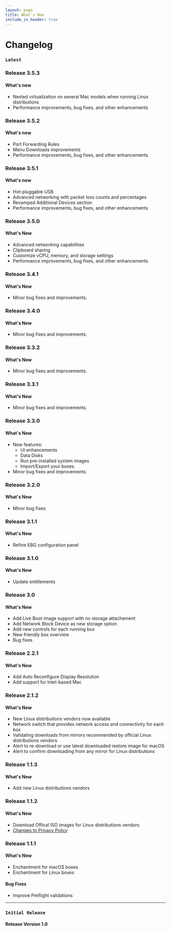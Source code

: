 ```yaml
---
layout: page
title: What's New
include_in_header: true
---
```


# Changelog
### `Latest`
### Release 3.5.3

#### What's new
- Nested virtualization on several Mac models when running Linux distributions
- Performance improvements, bug fixes, and other enhancements

### Release 3.5.2

#### What's new
- Port Forwarding Rules
- Menu Downloads improvements
- Performance improvements, bug fixes, and other enhancements

### Release 3.5.1

#### What's new
- Hot-pluggable USB
- Advanced networking with packet loss counts and percentages
- Revamped Additional Devices section
- Performance improvements, bug fixes, and other enhancements


### Release 3.5.0

#### What's New
- Advanced networking capabilities
- Clipboard sharing
- Customize vCPU, memory, and storage settings
- Performance improvements, bug fixes, and other enhancements
  
### Release 3.4.1

#### What's New
- Minor bug fixes and improvements.

### Release 3.4.0

#### What's New
- Minor bug fixes and improvements.
  
### Release 3.3.2

#### What's New
- Minor bug fixes and improvements.

### Release 3.3.1

#### What's New
- Minor bug fixes and improvements.

### Release 3.3.0

#### What's New
- New features:
  * UI enhancements
  * Data Disks
  * Run pre-installed system images
  * Import/Export your boxes.
- Minor bug fixes and improvements.

### Release 3.2.0

#### What's New
- Minor bug fixes 

### Release 3.1.1

#### What's New
- Refine EBG configuration panel 

### Release  3.1.0

#### What's New
- Update entitlements 

### Release 3.0

#### What's New
- Add Live Boot image support with no storage attachement 
- Add Network Block Device as new storage option 
- Add new controls for each running box
- New friendly box overview
- Bug fixes

### Release 2.2.1

#### What's New
- Add Auto Reconfigure Display Resolution 
- Add support for Intel-based Mac
  
### Release 2.1.2

#### What's New
- New Linux distributions vendors now available
- Network switch that provides network access and connectivity for each box
- Validating downloads from mirrors recommended by official Linux distributions vendors
- Alert to re-download or use latest downloaded restore image for macOS
- Alert to confirm downloading from any mirror for Linux distributions

### Release 1.1.3

#### What's New
- Add new Linux distributions vendors

### Release 1.1.2

#### What's New
- Download Offical ISO images for Linux distributions vendors
- [Changes to Privacy Policy](/privacypolicy)

### Release 1.1.1

#### What's New
- Enchantment  for macOS boxes
- Enchantment  for Linux boxes
  
#### Bug Fixes
- Improve Preflight validations
________

### `Initial Release`
#### **Release Version 1.0**

<br>
